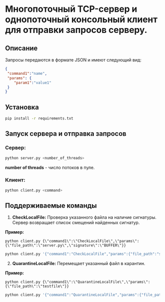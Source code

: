 # Многопоточный TCP-сервер и однопоточный консольный клиент для отправки запросов серверу.

## Описание

Запросы передаются в формате JSON и имеют следующий вид:

```json
{
 "command1":"name",
 "params": {
    "param1":"value1"
 }
}
```

## Установка
```sh
pip install -r requirements.txt
```

## Запуск сервера и отправка запросов
### Сервер:

```sh
python server.py <number_of_threads>
```
**number of threads** - число потоков в пуле.

### Клиент:

```sh
python client.py <command>
```

## Поддерживаемые команды

1. **CheckLocalFile:** Проверка указанного файла на наличие сигнатуры. Сервер возвращает список смещений найденных сигнатур.

**Пример:**
```batch
python client.py {\"command1\":\"CheckLocalFile\",\"params\":{\"file_path\":\"server.py\",\"signature\":\"BUFFER\"}}
```
```sh
python client.py '{"command1":"CheckLocalFile","params":{"file_path":"server.py","signature":"BUFFER"}}'
```
2. **QuarantineLocalFile:** Перемещает указанный файл в карантин.

**Пример:**
```batch
python client.py {\"command1\":\"QuarantineLocalFile\",\"params\":{\"file_path\":\"testfile\"}}
```
```sh
python client.py '{"command1":"QuarantineLocalFile","params":{"file_path":"testfile"}}'
```